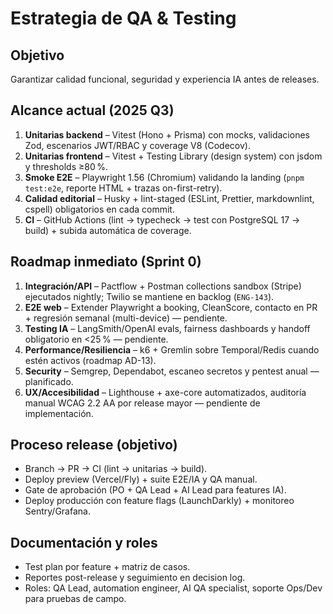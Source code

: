 # Estrategia de QA & Testing

## Objetivo

Garantizar calidad funcional, seguridad y experiencia IA antes de releases.

## Alcance actual (2025 Q3)

1. **Unitarias backend** – Vitest (Hono + Prisma) con mocks, validaciones Zod, escenarios JWT/RBAC y coverage V8 (Codecov).
2. **Unitarias frontend** – Vitest + Testing Library (design system) con jsdom y thresholds ≥80 %.
3. **Smoke E2E** – Playwright 1.56 (Chromium) validando la landing (`pnpm test:e2e`, reporte HTML + trazas on-first-retry).
4. **Calidad editorial** – Husky + lint-staged (ESLint, Prettier, markdownlint, cspell) obligatorios en cada commit.
5. **CI** – GitHub Actions (lint → typecheck → test con PostgreSQL 17 → build) + subida automática de coverage.

## Roadmap inmediato (Sprint 0)

1. **Integración/API** – Pactflow + Postman collections sandbox (Stripe) ejecutados nightly; Twilio se mantiene en backlog (`ENG-143`).
2. **E2E web** – Extender Playwright a booking, CleanScore, contacto en PR + regresión semanal (multi-device) — pendiente.
3. **Testing IA** – LangSmith/OpenAI evals, fairness dashboards y handoff obligatorio en <25 % — pendiente.
4. **Performance/Resiliencia** – k6 + Gremlin sobre Temporal/Redis cuando estén activos (roadmap AD-13).
5. **Security** – Semgrep, Dependabot, escaneo secretos y pentest anual — planificado.
6. **UX/Accesibilidad** – Lighthouse + axe-core automatizados, auditoría manual WCAG 2.2 AA por release mayor — pendiente de implementación.

## Proceso release (objetivo)

- Branch → PR → CI (lint → unitarias → build).
- Deploy preview (Vercel/Fly) + suite E2E/IA y QA manual.
- Gate de aprobación (PO + QA Lead + AI Lead para features IA).
- Deploy producción con feature flags (LaunchDarkly) + monitoreo Sentry/Grafana.

## Documentación y roles

- Test plan por feature + matriz de casos.
- Reportes post-release y seguimiento en decision log.
- Roles: QA Lead, automation engineer, AI QA specialist, soporte Ops/Dev para pruebas de campo.
